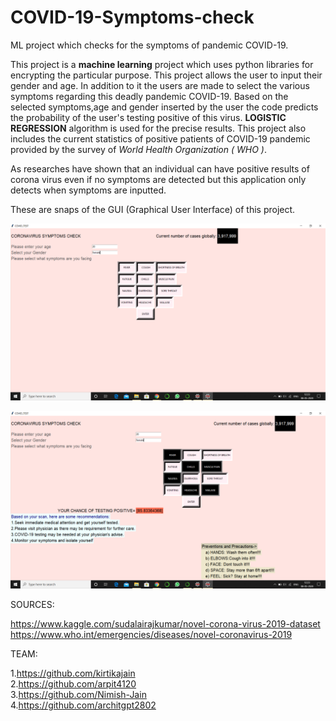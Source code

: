 # COVID-19-Symptoms-check
ML project which checks for the symptoms of pandemic COVID-19.


This project is a **machine learning** project which uses python libraries for encrypting the particular purpose. This project allows the user to input their gender and age. In addition to it the users are made to select the various symptoms regarding this deadly pandemic COVID-19. Based on the selected symptoms,age and gender inserted by the user the code predicts the probability of the user's testing positive of this virus. **LOGISTIC REGRESSION** algorithm is used for the precise results.
This project also includes the current statistics of positive patients of COVID-19 pandemic provided by the survey of *World Health Organization ( WHO )*.

As researches have shown that an individual can have positive results of corona virus even if no symptoms are detected but this application only detects when symptoms are inputted.

These are snaps of the GUI (Graphical User Interface) of this project.

![](Covid-19_SS1.png)


![](Covid-19_SS2.png)


SOURCES:  

https://www.kaggle.com/sudalairajkumar/novel-corona-virus-2019-dataset  
https://www.who.int/emergencies/diseases/novel-coronavirus-2019  
  
  
TEAM:  

1.https://github.com/kirtikajain  
2.https://github.com/arpit4120  
3.https://github.com/Nimish-Jain  
4.https://github.com/architgpt2802  
